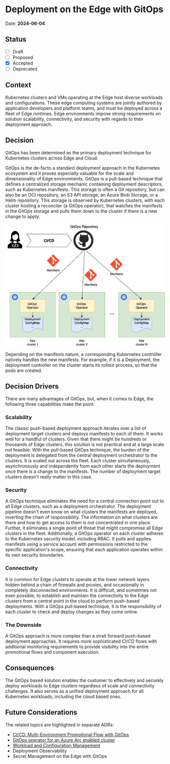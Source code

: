 # Deployment on the Edge with GitOps

Date: **2024-06-04**

## Status

- [ ] Draft
- [ ] Proposed
- [X] Accepted
- [ ] Deprecated

## Context

Kubernetes clusters and VMs operating at the Edge host diverse workloads and configurations. These edge computing systems are jointly authored by application developers and platform teams,
and must be deployed across a fleet of Edge runtimes. Edge environments impose strong requirements on solution scalability, connectivity, and security with regards to their deployment approach.

## Decision

GitOps has been determined as the primary deployment technique for Kubernetes clusters across Edge and Cloud.

GitOps is the de-facto a standard deployment approach in the Kubernetes ecosystem and it proves especially valuable for the scale and dimensionality of Edge environments.
GitOps is a pull-based technique that defines a centralized storage mechanic containing deployment descriptors, such as Kubernetes manifests. This storage is often a Git repository,
but can also be an OCI repository, an S3 API storage, an Azure Blob Storage, or a Helm repository.
This storage is observed by Kubernetes clusters, with each cluster hosting a reconciler (a GitOps operator),
that watches the manifests in the GitOps storage and pulls them down to the cluster if there is a new change to apply.

![GitOps Concept](./media/gitops-concept.png)

Depending on the manifests nature, a corresponding Kubernetes controller natively handles the new manifests.
For example, if it is a Deployment, the deployment controller on the cluster starts its rollout process, so that the pods are created.

## Decision Drivers

There are many advantages of GitOps, but, when it comes to Edge, the following three capabilities make the point.

### Scalability

The classic push-based deployment approach iterates over a list of deployment target clusters and deploys manifests to each of them. It works well for a handful of clusters.
Given that there might be hundreds or thousands of Edge clusters, this solution is not practical and at a large scale not feasible. With the pull-based GitOps technique,
the burden of the deployment is delegated from the central deployment orchestrator to the clusters.
It is scaled out across the fleet. Each cluster simultaneously, asynchronously and independently
from each other starts the deployment once there is a change to the manifests. The number of deployment target clusters doesn't really matter in this case.

### Security

A GitOps technique eliminates the need for a central connection point out to all Edge clusters, such as a deployment orchestrator.
The deployment pipeline doesn't even know on what clusters the manifests are deployed, inverting the chain of responsibility.
The information on what clusters are there and how to get access to them is not concentrated in one place.
Further, it eliminates a single point of threat that might compromise all Edge clusters in the fleet.
Additionally, a GitOps operator on each cluster adheres to the Kubernetes security model, including RBAC.
It pulls and applies manifests using a service account with permissions restricted to the specific application's scope, ensuring that each application operates within its own security boundaries.

### Connectivity

It is common for Edge clusters to operate at the lower network layers hidden behind a chain of firewalls and proxies, and occasionally in completely disconnected environments.
It is difficult, and sometimes not even possible, to establish and maintain the connectivity to the Edge clusters from a central point in the cloud to perform push-based deployments.
With a GitOps pull-based technique, it is the responsibility of each cluster to check and deploy changes as they come online.

### The Downside

A GitOps approach is more complex than a strait forward push-based deployment approaches.
It requires more sophisticated CI/CD flows with additional monitoring requirements to provide visibility into the entire promotional
flows and component execution.

## Consequences

The GitOps based solution enables the customer to effectively and securely deploy workloads to Edge clusters regardless of scale and connectivity challenges.
It also serves as a unified deployment approach for all Kubernetes workloads, including the cloud based ones.

## Future Considerations

The related topics are highlighted in separate ADRs:

- [CI/CD. Multi-Environment Promotional Flow with GitOps](./cicd-gitops.md)
- [GitOps operator for an Azure Arc enabled cluster](./gitops-operator.md)
- [Workload and Configuration Management](./workload-configuration-management.md)
- Deployment Observability
- Secret Management on the Edge with GitOps
